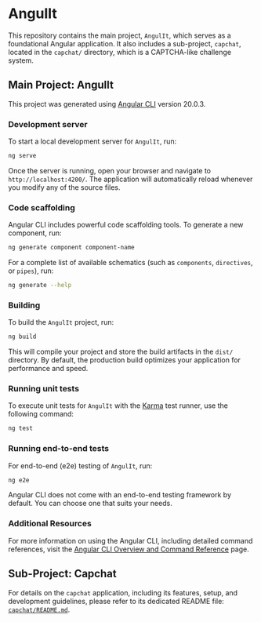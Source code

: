 # AngulIt

This repository contains the main project, `AngulIt`, which serves as a foundational Angular application. It also includes a sub-project, `capchat`, located in the `capchat/` directory, which is a CAPTCHA-like challenge system.

## Main Project: AngulIt

This project was generated using [Angular CLI](https://github.com/angular/angular-cli) version 20.0.3.

### Development server

To start a local development server for `AngulIt`, run:

```bash
ng serve
```

Once the server is running, open your browser and navigate to `http://localhost:4200/`. The application will automatically reload whenever you modify any of the source files.

### Code scaffolding

Angular CLI includes powerful code scaffolding tools. To generate a new component, run:

```bash
ng generate component component-name
```

For a complete list of available schematics (such as `components`, `directives`, or `pipes`), run:

```bash
ng generate --help
```

### Building

To build the `AngulIt` project, run:

```bash
ng build
```

This will compile your project and store the build artifacts in the `dist/` directory. By default, the production build optimizes your application for performance and speed.

### Running unit tests

To execute unit tests for `AngulIt` with the [Karma](https://karma-runner.github.io) test runner, use the following command:

```bash
ng test
```

### Running end-to-end tests

For end-to-end (e2e) testing of `AngulIt`, run:

```bash
ng e2e
```

Angular CLI does not come with an end-to-end testing framework by default. You can choose one that suits your needs.

### Additional Resources

For more information on using the Angular CLI, including detailed command references, visit the [Angular CLI Overview and Command Reference](https://angular.dev/tools/cli) page.

## Sub-Project: Capchat

For details on the `capchat` application, including its features, setup, and development guidelines, please refer to its dedicated README file: [`capchat/README.md`](capchat/README.md).
